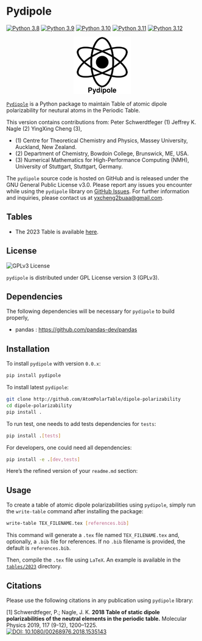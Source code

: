 # Pydipole
[![Python 3.8](https://img.shields.io/badge/python-3.8-blue.svg)](https://docs.python.org/3.8/)
[![Python 3.9](https://img.shields.io/badge/python-3.9-blue.svg)](https://docs.python.org/3.9/)
[![Python 3.10](https://img.shields.io/badge/python-3.10-blue.svg)](https://docs.python.org/3.10/)
[![Python 3.11](https://img.shields.io/badge/python-3.11-blue.svg)](https://docs.python.org/3.11/)
[![Python 3.12](https://img.shields.io/badge/python-3.12-blue.svg)](https://docs.python.org/3.12/)

<div align="center">
  <img src="./docs/pydipole.svg"  width="150px" />
</div>

[`Pydipole`](https://github.com/AtomPolarTable/dipole-polarizability) is a Python package to maintain Table of atomic dipole polarizability for neutural atoms in the Periodic Table.

This version contains contributions from:
Peter Schwerdtfeger (1)
Jeffrey K. Nagle (2)
YingXing Cheng (3),

- (1) Centre for Theoretical Chemistry and Physics, Massey University, Auckland, New Zealand.
- (2) Department of Chemistry, Bowdoin College, Brunswick, ME, USA.
- (3) Numerical Mathematics for High-Performance Computing (NMH), University of Stuttgart, Stuttgart, Germany.

The `pydipole` source code is hosted on GitHub and is released under the GNU General Public License v3.0.
Please report any issues you encounter while using the `pydipole` library on [GitHub Issues](https://github.com/AtomPolarTable/dipole-polarizability/issues/new).
For further information and inquiries, please contact us at yxcheng2buaa@gmail.com.

## Tables

- The 2023 Table is available [here](https://github.com/AtomPolarTable/dipole-polarizability/blob/main/tables/2023/main.pdf).

## License

![GPLv3 License](https://img.shields.io/badge/license-GPLv3-blue.svg)


`pydipole` is distributed under GPL License version 3 (GPLv3).

## Dependencies

The following dependencies will be necessary for `pydipole` to build properly,

* pandas : https://github.com/pandas-dev/pandas


## Installation

To install `pydipole` with version `0.0.x`:

```bash
pip install pydipole
```

To install latest `pydipole`:

```bash
git clone http://github.com/AtomPolarTable/dipole-polarizability
cd dipole-polarizability
pip install .
```

To run test, one needs to add tests dependencies for `tests`:

```bash
pip install .[tests]
```

For developers, one could need all dependencies:
```bash
pip install -e .[dev,tests]
```

Here’s the refined version of your `readme.md` section:

## Usage

To create a table of atomic dipole polarizabilities using `pydipole`, simply run the `write-table` command after installing the package:

```bash
write-table TEX_FILENAME.tex [references.bib]
```

This command will generate a `.tex` file named `TEX_FILENAME.tex` and, optionally, a `.bib` file for references.
If no `.bib` filename is provided, the default is `references.bib`.

Then, compile the `.tex` file using `LaTeX`. An example is available in the [`tables/2023`](https://github.com/AtomPolarTable/dipole-polarizability/blob/main/tables/2023) directory.


## Citations

Please use the following citations in any publication using `pydipole` library:

[1] Schwerdtfeger, P.; Nagle, J. K.
**2018 Table of static dipole polarizabilities of the neutral elements in the periodic table.**
Molecular Physics 2019, 117 (9-12), 1200–1225.
[![DOI: 10.1080/00268976.2018.1535143](https://img.shields.io/badge/DOI-10.1080/00268976.2018.1535143-blue)](https://doi.org/10.1080/00268976.2018.1535143)
